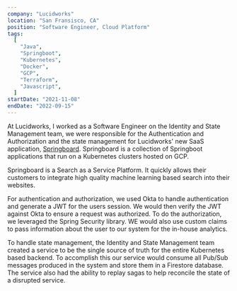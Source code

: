 ```yaml
---
company: "Lucidworks"
location: "San Fransisco, CA"
position: "Software Engineer, Cloud Platform"
tags:
  [
    "Java",
    "Springboot",
    "Kubernetes",
    "Docker",
    "GCP",
    "Terraform",
    "Javascript",
  ]
startDate: "2021-11-08"
endDate: "2022-09-15"
---
```


At Lucidworks, I worked as a Software Engineer on the Identity and State Management team, we were
responsible for the Authentication and Authorization and the state management for Lucidworks' new
SaaS application, [Springboard](https://lucidworks.com/products/connected-search/). Springboard is a
collection of Springboot applications that run on a Kubernetes clusters hosted on GCP.

Springboard is a Search as a Service Platform. It quickly allows their customers to integrate high
quality machine learning based search into their websites.

For authentication and authorization, we used Okta to handle authentication and generate a JWT for
the users session. We would then verify the JWT against Okta to ensure a request was authorized.
To do the authorization, we leveraged the Spring Security library. WE would also use custom
claims to pass information about the user to our system for the in-house analytics.

To handle state management, the Identity and State Management team created a service to be the
single source of truth for the entire Kubernetes based backend. To accomplish this our service would
consume all Pub/Sub messages produced in the system and store them in a Firestore database. The
service also had the ability to replay sagas to help reconcile the state of a disrupted service.
